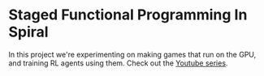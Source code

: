 # Staged Functional Programming In Spiral

In this project we're experimenting on making games that run on the GPU, and training RL agents using them. Check out the [Youtube series](https://www.youtube.com/playlist?list=PL04PGV4cTuIVP50-B_1scXUUMn8qEBbSs).
